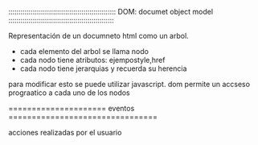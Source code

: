 :::::::::::::::::::::::::::::::::::::::::::::::::::::
DOM: documet object model
::::::::::::::::::::::::::::::::::::::::::::::::::::

Representación de un documneto html como un arbol.

- cada elemento del arbol se llama nodo
- cada nodo tiene atributos: ejempostyle,href
- cada nodo  tiene jerarquias y recuerda su herencia

para modificar esto se puede utilizar javascript.
dom permite un accseso prograatico a cada uno de los nodos

===================== eventos ================================

acciones realizadas por el usuario 

